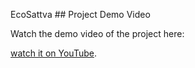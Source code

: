  E c o S a t t v a 
 
 ## Project Demo Video

Watch the demo video of the project here:

[watch it on YouTube](https://youtu.be/t31kgct4LLc).


